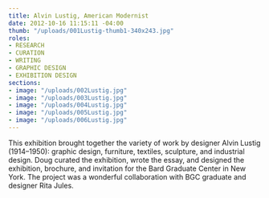 ```yaml
---
title: Alvin Lustig, American Modernist
date: 2012-10-16 11:15:11 -04:00
thumb: "/uploads/001Lustig-thumb1-340x243.jpg"
roles:
- RESEARCH
- CURATION
- WRITING
- GRAPHIC DESIGN
- EXHIBITION DESIGN
sections:
- image: "/uploads/002Lustig.jpg"
- image: "/uploads/003Lustig.jpg"
- image: "/uploads/004Lustig.jpg"
- image: "/uploads/005Lustig.jpg"
- image: "/uploads/006Lustig.jpg"
---
```


This exhibition brought together the variety of work by designer Alvin Lustig (1914–1950): graphic design, furniture, textiles, sculpture, and industrial design. Doug curated the exhibition, wrote the essay, and designed the exhibition, brochure, and invitation for the Bard Graduate Center in New York. The project was a wonderful collaboration with BGC graduate and designer Rita Jules.
